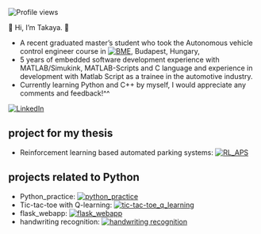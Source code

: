 ![Profile views](https://visitor-badge.laobi.icu/badge?page_id=taka-rl)  

👋 Hi, I’m Takaya. 🗾  
- A recent graduated master’s student who took the Autonomous vehicle control engineer course in [![BME]()](https://transportation.bme.hu/msc-programmes/applicants/autonomous-vehicle-control-engineering-master-msc/), Budapest, Hungary,
- 5 years of embedded software development experience with MATLAB/Simukink, MATLAB-Scripts and C language and experience in development with Matlab Script as a trainee in the automotive industry.  
- Currently learning Python and C++ by myself, I would appreciate any comments and feedback!^^

[![LinkedIn](https://img.shields.io/badge/LinkedIn-profile-blue)](https://www.linkedin.com/in/takaya-murakami)

## project for my thesis
- Reinforcement learning based automated parking systems: [![RL_APS]()](https://github.com/taka-rl/RL_APS)

## projects related to Python
- Python_practice: [![python_practice]()](https://github.com/taka-rl/python_practice)
- Tic-tac-toe with Q-learning: [![tic-tac-toe_q_learning]()](https://github.com/taka-rl/tic-tac-toe_q_learning)
- flask_webapp: [![flask_webapp]()](https://github.com/taka-rl/flask_webapp)
- handwriting recognition: [![handwriting recognition]()](https://github.com/taka-rl/handwriting-digit-character-recognition)

<!---
taka-rl/taka-rl is a ✨ special ✨ repository because its `README.md` (this file) appears on your GitHub profile.
You can click the Preview link to take a look at your changes.
--->
